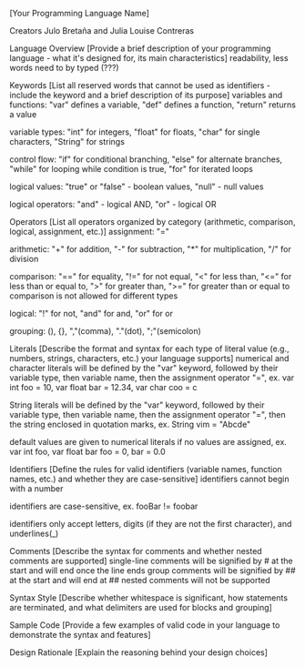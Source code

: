[Your Programming Language Name]

Creators
Julo Bretaña and Julia Louise Contreras

Language Overview
[Provide a brief description of your programming language - what it's designed for, its main characteristics]
readability, less words need to by typed (???)

Keywords
[List all reserved words that cannot be used as identifiers - include the keyword and a brief description of its purpose]
variables and functions: "var" defines a variable, "def" defines a function, "return" returns a value

variable types: "int" for integers, "float" for floats, "char" for single characters, "String" for strings 

control flow: "if" for conditional branching, "else" for alternate branches, "while" for looping while condition is true, 
              "for" for iterated loops

logical values: "true" or "false" - boolean values, "null" - null values

logical operators: "and" - logical AND, "or" - logical OR 

Operators
[List all operators organized by category (arithmetic, comparison, logical, assignment, etc.)]
assignment: "="

arithmetic: "+" for addition, "-" for subtraction, "*" for multiplication, "/" for division

comparison: "==" for equality, "!=" for not equal, "<" for less than, "<=" for less than or equal to, 
">" for greater than, ">=" for greater than or equal to
comparison is not allowed for different types

logical: "!" for not, "and" for and, "or" for or

grouping: (), {}, ","(comma), "."(dot), ";"(semicolon)

Literals
[Describe the format and syntax for each type of literal value (e.g., numbers, strings, characters, etc.) your language supports]
numerical and character literals will be defined by the "var" keyword, followed by their variable type, then variable name, then the assignment operator "=", ex.
var int foo = 10, var float bar = 12.34, var char coo = c

String literals will be defined by the "var" keyword, followed by their variable type, then variable name, then the assignment operator "=",
then the string enclosed in quotation marks, ex.
String vim = "Abcde"

default values are given to numerical literals if no values are assigned, ex.
var int foo, var float bar
foo = 0, bar = 0.0


Identifiers
[Define the rules for valid identifiers (variable names, function names, etc.) and whether they are case-sensitive]
identifiers cannot begin with a number

identifiers are case-sensitive, ex. fooBar != foobar

identifiers only accept letters, digits (if they are not the first character), and underlines(_)

Comments
[Describe the syntax for comments and whether nested comments are supported]
single-line comments will be signified by # at the start and will end once the line ends
group comments will be signified by ## at the start and will end at ##
nested comments will not be supported

Syntax Style
[Describe whether whitespace is significant, how statements are terminated, and what delimiters are used for blocks and grouping]

Sample Code
[Provide a few examples of valid code in your language to demonstrate the syntax and features]

Design Rationale
[Explain the reasoning behind your design choices]
